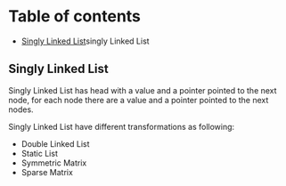 # Table of contents
- [Singly Linked List](#singly-linked-list)singly Linked List

## Singly Linked List
Singly Linked List has head with a value and a pointer pointed to the next node, for each node there are a value and a pointer pointed to the next nodes.

Singly Linked List have different transformations as following:

- Double Linked List 
- Static List
- Symmetric Matrix
- Sparse Matrix